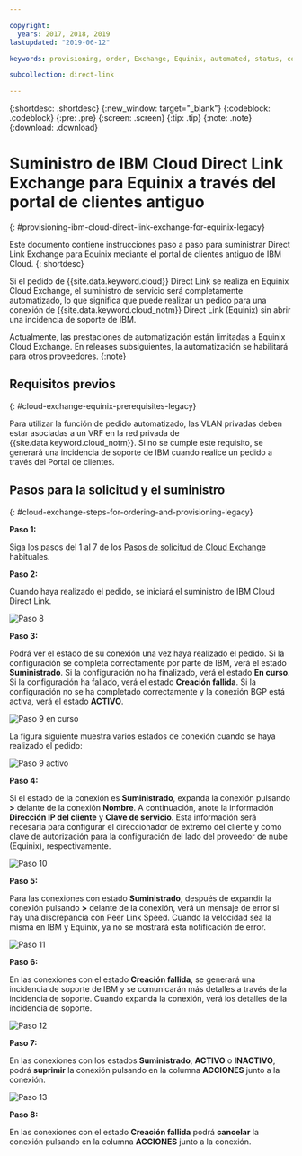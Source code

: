 ```yaml
---

copyright:
  years: 2017, 2018, 2019
lastupdated: "2019-06-12"

keywords: provisioning, order, Exchange, Equinix, automated, status, connection, legacy, customer, portal, Softlayer

subcollection: direct-link

---
```


{:shortdesc: .shortdesc}
{:new_window: target="_blank"}
{:codeblock: .codeblock}
{:pre: .pre}
{:screen: .screen}
{:tip: .tip}
{:note: .note}
{:download: .download}


# Suministro de IBM Cloud Direct Link Exchange para Equinix a través del portal de clientes antiguo
{: #provisioning-ibm-cloud-direct-link-exchange-for-equinix-legacy}

Este documento contiene instrucciones paso a paso para suministrar Direct Link Exchange para Equinix mediante el portal de clientes antiguo de IBM Cloud.
{: shortdesc}

Si el pedido de {{site.data.keyword.cloud}} Direct Link se realiza en Equinix Cloud Exchange, el suministro de servicio será completamente automatizado, lo que significa que puede realizar un pedido para una conexión de {{site.data.keyword.cloud_notm}} Direct Link (Equinix) sin abrir una incidencia de soporte de IBM.

Actualmente, las prestaciones de automatización están limitadas a Equinix Cloud Exchange. En releases subsiguientes, la automatización se habilitará para otros proveedores.
{:note}

## Requisitos previos
{: #cloud-exchange-equinix-prerequisites-legacy}

Para utilizar la función de pedido automatizado, las VLAN privadas deben estar asociadas a un VRF en la red privada de {{site.data.keyword.cloud_notm}}. Si no se cumple este requisito, se generará una incidencia de soporte de IBM cuando realice un pedido a través del Portal de clientes.

## Pasos para la solicitud y el suministro
{: #cloud-exchange-steps-for-ordering-and-provisioning-legacy}

**Paso 1:**

Siga los pasos del 1 al 7 de los [Pasos de solicitud de Cloud Exchange](/docs/infrastructure/direct-link?topic=direct-link-provisioning-ibm-cloud-direct-link-exchange-legacy) habituales.

**Paso 2:**

Cuando haya realizado el pedido, se iniciará el suministro de IBM Cloud Direct Link.

![Paso 8](/images/Equinix-Step8.png)

**Paso 3:**

Podrá ver el estado de su conexión una vez haya realizado el pedido. Si la configuración se completa correctamente por parte de IBM, verá el estado **Suministrado**. Si la configuración no ha finalizado, verá el estado **En curso**. Si la configuración ha fallado, verá el estado **Creación fallida**. Si la configuración no se ha completado correctamente y la conexión BGP está activa, verá el estado **ACTIVO**.

![Paso 9 en curso](/images/Equinix-Step9-InProgress.png)

La figura siguiente muestra varios estados de conexión cuando se haya realizado el pedido:

![Paso 9 activo](/images/Equinix-Step9-UP.png)

**Paso 4:**

Si el estado de la conexión es **Suministrado**, expanda la conexión pulsando **>** delante de la conexión **Nombre**. A continuación, anote la información **Dirección IP del cliente** y **Clave de servicio**. Esta información será necesaria para configurar el direccionador de extremo del cliente y como clave de autorización para la configuración del lado del proveedor de nube (Equinix), respectivamente.

![Paso 10](/images/Equinix-Step10-Provisioned.png)

**Paso 5:**

Para las conexiones con estado **Suministrado**, después de expandir la conexión pulsando **>** delante de la conexión, verá un mensaje de error si hay una discrepancia con Peer Link Speed. Cuando la velocidad sea la misma en IBM y Equinix, ya no se mostrará esta notificación de error.

![Paso 11](/images/Equinix-Step11-PortMismatch.png)

**Paso 6:**

En las conexiones con el estado **Creación fallida**, se generará una incidencia de soporte de IBM y se comunicarán más detalles a través de la incidencia de soporte. Cuando expanda la conexión, verá los detalles de la incidencia de soporte.

![Paso 12](/images/Equinix-Step12-CreateFailed.png)

**Paso 7:**

En las conexiones con los estados **Suministrado**, **ACTIVO** o **INACTIVO**, podrá **suprimir** la conexión pulsando en la columna **ACCIONES** junto a la conexión.

![Paso 13](/images/Equinix-Step13-Delete.png)

**Paso 8:**

En las conexiones con el estado **Creación fallida** podrá **cancelar** la conexión pulsando en la columna **ACCIONES** junto a la conexión.
